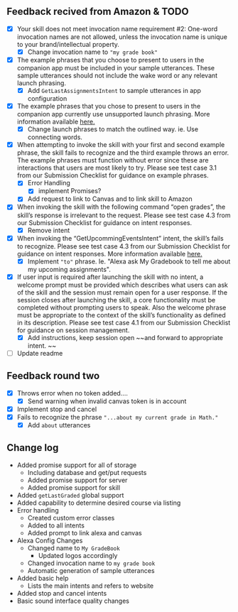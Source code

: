 ## Feedback recived from Amazon & TODO
- [x] Your skill does not meet invocation name requirement #2: One-word invocation names are not allowed, unless the invocation name is unique to your brand/intellectual property.  
    - [x] Change invocation name to `"my grade book"`
- [x] The example phrases that you choose to present to users in the companion app must be included in your sample utterances. These sample utterances should not include the wake word or any relevant launch phrasing.
    - [x] Add `GetLastAssignmentsIntent` to sample utterances in app configuration 
- [x] The example phrases that you chose to present to users in the companion app currently use unsupported launch phrasing. More information available [here.](https://developer.amazon.com/public/solutions/alexa/alexa-skills-kit/docs/supported-phrases-to-begin-a-conversation?ref_=pe_679090_102923190)
    - [x] Change launch phrases to match the outlined way. ie. Use connecting words. 
- [x] When attempting to invoke the skill with your first and second example phrase, the skill fails to recognize and the third example throws an error.  The example phrases must function without error since these are interactions that users are most likely to try.  Please see test case 3.1 from our Submission Checklist for guidance on example phrases.
    - [x] Error Handling
        - [x] implement Promises?
    - [x] Add request to link to Canvas and to link skill to Amazon
- [x] When invoking the skill with the following command “open grades”, the skill’s response is irrelevant to the request.  Please see test case 4.3 from our Submission Checklist for guidance on intent responses.
    - [x] Remove intent
- [x] When invoking the “GetUpcommingEventsIntent” intent, the skill’s fails to recognize.  Please see test case 4.3 from our Submission Checklist for guidance on intent responses. More information available [here.](https://developer.amazon.com/public/solutions/alexa/alexa-skills-kit/docs/alexa-skills-kit-voice-interface-and-user-experience-testing?ref_=pe_679090_102923190#intent-response-design)
    - [x] Implement `"to"` phrase. Ie. "Alexa ask My Gradebook to tell me about my upcoming assignments".
- [x] If user input is required after launching the skill with no intent, a welcome prompt must be provided which describes what users can ask of the skill and the session must remain open for a user response. If the session closes after launching the skill, a core functionality must be completed without prompting users to speak. Also the welcome phrase must be appropriate to the context of the skill’s functionality as defined in its description. Please see test case 4.1 from our Submission Checklist for guidance on session management.
    - [x] Add instructions, keep session open ~~and forward to appropriate intent. ~~
- [ ] Update readme
   
## Feedback round two  
- [x] Throws error when no token added....  
    - [x] Send warning when invalid canvas token is in account  
- [x] Implement stop and cancel  
- [x] Fails to recognize the phrase `"...about my current grade in Math."`  
    - [x] Add `about` utterances  

## Change log	
- Added promise support for all of storage  
	- Including database and get/put requests  
	- Added promise support for server  
    - Added promise support for skill  
- Added `getLastGraded` global support  
- Added capability to determine desired course via listing  
- Error handling  
    - Created custom error classes  
    - Added to all intents  
    - Added prompt to link alexa and canvas
- Alexa Config Changes  
    - Changed name to `My GradeBook`  
        - Updated logos accordingly  
    - Changed invocation name to `my grade book`  
    - Automatic generation of sample utterances  
- Added basic help  
    - Lists the main intents and refers to website  
- Added stop and cancel intents  
- Basic sound interface quality changes
